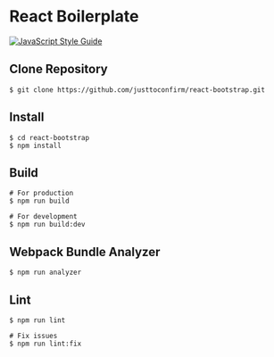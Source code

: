 # React Boilerplate

[![JavaScript Style Guide](https://img.shields.io/badge/code_style-standard-brightgreen.svg)](https://standardjs.com)

## Clone Repository

```
$ git clone https://github.com/justtoconfirm/react-bootstrap.git
```

## Install

```
$ cd react-bootstrap
$ npm install
```

## Build

```
# For production
$ npm run build

# For development
$ npm run build:dev
```

## Webpack Bundle Analyzer

```
$ npm run analyzer
```

## Lint

```
$ npm run lint

# Fix issues
$ npm run lint:fix
```